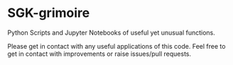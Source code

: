 # SGK-grimoire
 Python Scripts and Jupyter Notebooks of useful yet unusual functions.

 Please get in contact with any useful applications of this code.
 Feel free to get in contact with improvements or raise issues/pull requests.
